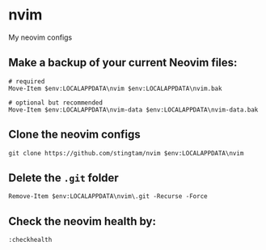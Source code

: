 # nvim
My neovim configs

## Make a backup of your current Neovim files:

```
# required
Move-Item $env:LOCALAPPDATA\nvim $env:LOCALAPPDATA\nvim.bak

# optional but recommended
Move-Item $env:LOCALAPPDATA\nvim-data $env:LOCALAPPDATA\nvim-data.bak
```

## Clone the neovim configs

```
git clone https://github.com/stingtam/nvim $env:LOCALAPPDATA\nvim
```

## Delete the `.git` folder

```
Remove-Item $env:LOCALAPPDATA\nvim\.git -Recurse -Force
```

## Check the neovim health by:

```
:checkhealth
```
